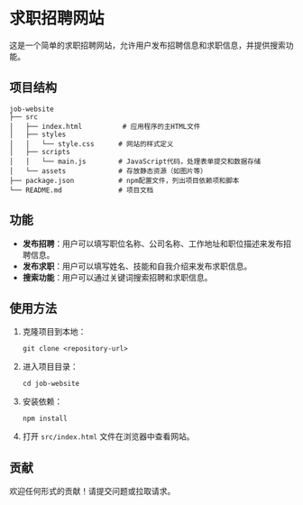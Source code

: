 # 求职招聘网站

这是一个简单的求职招聘网站，允许用户发布招聘信息和求职信息，并提供搜索功能。

## 项目结构

```
job-website
├── src
│   ├── index.html          # 应用程序的主HTML文件
│   ├── styles
│   │   └── style.css      # 网站的样式定义
│   ├── scripts
│   │   └── main.js        # JavaScript代码，处理表单提交和数据存储
│   └── assets             # 存放静态资源（如图片等）
├── package.json           # npm配置文件，列出项目依赖项和脚本
└── README.md              # 项目文档
```

## 功能

- **发布招聘**：用户可以填写职位名称、公司名称、工作地址和职位描述来发布招聘信息。
- **发布求职**：用户可以填写姓名、技能和自我介绍来发布求职信息。
- **搜索功能**：用户可以通过关键词搜索招聘和求职信息。

## 使用方法

1. 克隆项目到本地：
   ```
   git clone <repository-url>
   ```
2. 进入项目目录：
   ```
   cd job-website
   ```
3. 安装依赖：
   ```
   npm install
   ```
4. 打开 `src/index.html` 文件在浏览器中查看网站。

## 贡献

欢迎任何形式的贡献！请提交问题或拉取请求。